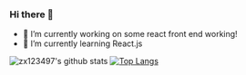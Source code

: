 ### Hi there 👋

- 🔭 I’m currently working on some react front end working!
- 🌱 I’m currently learning React.js


![zx123497's github stats](https://github-readme-stats.vercel.app/api?username=zx123497&show_icons=true&theme=radical) 
[![Top Langs](https://github-readme-stats.vercel.app/api/top-langs/?username=zx123497)](https://github.com/anuraghazra/github-readme-stats)
